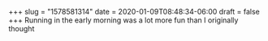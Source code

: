 +++
slug = "1578581314"
date = 2020-01-09T08:48:34-06:00
draft = false
+++
Running in the early morning was a lot more fun than I originally thought